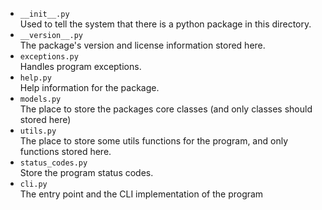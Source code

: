 *  `__init__.py`  
Used to tell the system that there is a python package in this directory.
* `__version__.py`  
The package's version and license information stored here.  
* `exceptions.py`  
Handles program exceptions.     
* `help.py`     
Help information for the package.   
* `models.py`   
The place to store the packages core classes (and only classes should stored here)  
* `utils.py`    
The place to store some utils functions for the program, and only functions stored here.    
* `status_codes.py`     
Store the program status codes. 
* `cli.py`  
The entry point and the CLI implementation of the program   